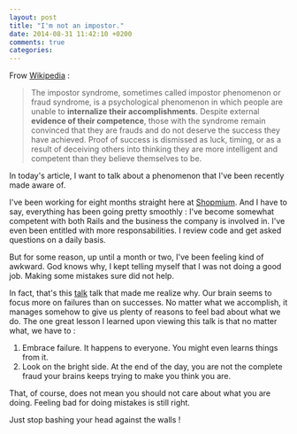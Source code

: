 ```yaml
---
layout: post
title: "I'm not an impostor."
date: 2014-08-31 11:42:10 +0200
comments: true
categories: 
---
```

Frow [Wikipedia](http://en.wikipedia.org/wiki/Impostor_syndrome) :

> The impostor syndrome, sometimes called impostor phenomenon or fraud syndrome,
> is a psychological phenomenon in which people are unable to **internalize
> their accomplishments**. Despite external **evidence of their competence**,
> those with the syndrome remain convinced that they are frauds and do not
> deserve the success they have achieved. Proof of success is dismissed as luck,
> timing, or as a result of deceiving others into thinking they are more
> intelligent and competent than they believe themselves to be.

In today's article, I want to talk about a phenomenon that I've been recently
made aware of.

<!-- more -->

I've been working for eight months straight here at [Shopmium](www.shopmium.com).
And I have to say, everything has been going pretty smoothly : I've become
somewhat competent with both Rails and the business the company is involved in.
I've even been entitled with more responsabilities. I review code and get
asked questions on a daily basis.

But for some reason, up until a month or two, I've been feeling kind of awkward.
God knows why, I kept telling myself that I was not doing a good job. Making
some mistakes sure did not help.

In fact, that's this [talk](https://www.youtube.com/watch?v=l_Vqp1dPuPo) talk
that made me realize why. Our brain seems to focus more on failures than on
successes. No matter what we accomplish, it manages somehow to give us plenty of
reasons to feel bad about what we do. The one great lesson I learned upon
viewing this talk is that no matter what, we have to :

  1. Embrace failure. It happens to everyone. You might even learns things from it.
  2. Look on the bright side. At the end of the day, you are not the complete fraud
  your brains keeps trying to make you think you are.

That, of course, does not mean you should not care about what you are doing. Feeling
bad for doing mistakes is still right.

Just stop bashing your head against the walls !
